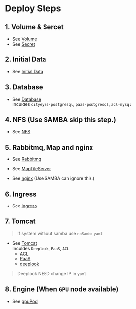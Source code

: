 # Deploy Steps

## 1. Volume & Sercet
- See [Volume](./Volume/README.md)
- See [Secret](./Secret/README.md)

## 2. Initial Data

- See [Initial Data](./InitialData/README.md)

## 3. Database
- See [Database](./Database/README.md) \
Inculdes `cityeyes-postgresql`, `paas-postgresql`, `acl-mysql`

## 4. NFS (Use SAMBA skip this step.)

- See [NFS](./NFS/README.md)

## 5. Rabbitmq, Map and nginx
- See [Rabbitmq](./rabbitmq/README.md)

- See [MapTileServer](./MapTileServer/README.md)

- See [nginx](./nginx/README.md) (Use SAMBA can ignore this.)

## 6. Ingress

- See [Ingress](./Ingress/README.md)

## 7. Tomcat

> If system without samba use `noSamba` `yaml`

- See [Tomcat](./Tomcat/README.md) \
Inculdes `Deeplook`, `PaaS`, `ACL`
  - [ACL](./Tomcat/README.md#deploy-tomcat-for-acl)
  - [PaaS](./Tomcat/README.md#deploy-paas)
  - [deeplook](./Tomcat/README.md#deploy-deeplook)
> Deeplook NEED change IP in `yaml` 

## 8. Engine (When `GPU` node available)

- See [gpuPod](./gpuPod/README.md)